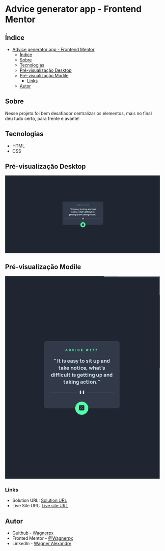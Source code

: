 # Advice generator app - Frontend Mentor

## Índice

- [Advice generator app - Frontend Mentor](#advice-generator-app---frontend-mentor)
  - [Índice](#índice)
  - [Sobre](#sobre)
  - [Tecnologias](#tecnologias)
  - [Pré-visualização Desktop](#pré-visualização-desktop)
  - [Pré-visualização Modile](#pré-visualização-modile)
    - [Links](#links)
  - [Autor](#autor)


## Sobre

Nesse projeto foi bem desafiador centralizar os elementos, mais no fínal deu tudo certo, para frente e avante!

## Tecnologias

- HTML
- CSS

## Pré-visualização Desktop

![](images/advice_desktop.png)

## Pré-visualização Modile

![](images/advice_mobile.png)

### Links

- Solution URL: [Solution URL](https://www.frontendmentor.io/solutions/advice-generator-app-frontend-mentor-K2rYmF_0G1)
- Live Site URL: [Live site URL](https://wagnerpx.github.io/Advice-generator-app/)

## Autor

- Guithub - [Wagnerpx](https://github.com/wagnerpx)
- Fronted Mentor - [@Wagnerpx](https://www.frontendmentor.io/profile/wagnerpx)
- LinkedIn - [Wagner Alexandre](https://www.linkedin.com/in/wagnerpx/)